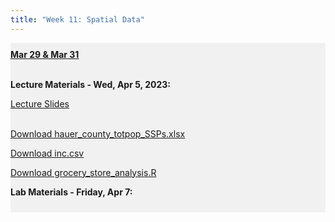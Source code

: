 ```yaml
---
title: "Week 11: Spatial Data"
---
```


<div style="background-color:rgba(0, 0, 0, 0.0470588); text-align:left; vertical-align: middle; padding:10px 0;">
<b><u>Mar 29 & Mar 31</u></b> <br> <br>

<b>Lecture Materials - Wed, Apr 5, 2023:</b> <br>

<a  href="/materials/unit_02/week_03/lecture_02_week_03.html" target="_blank">Lecture Slides</a> <br> <br>

<a  href="/materials/unit_02/inputs/hauer_county_totpop_SSPs.xlsx" download>Download hauer_county_totpop_SSPs.xlsx</a> <br>

<a  href="/materials/unit_02/inputs/inc.csv" download>Download inc.csv</a> <br>

<a  href="/materials/unit_02/week_03/grocery_store_analysis.R" download>Download grocery_store_analysis.R</a> <br>


<b>Lab Materials - Friday, Apr 7:</b> <br>
<!--
<a  href="/materials/unit_02/week_03/lab_02_week_03.html" target="_blank">Week 11 Lab Notes</a> <br> 

<a  href="/materials/unit_02/inputs/arizona_grocery_foot_traffic.csv" download>Download arizona_grocery_foot_traffic.csv</a> <br>



<b>Project Materials - Due Friday, April 7 by 11:59 PM:</b> <br>

<a  href="/materials/unit_02/week_02/ps_02_week_02.html" target="_blank">Project 2 Problem Set 2 Instructions</a> <br> 

</div>

<br> 
-->